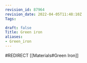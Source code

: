 ```yaml
---
revision_id: 87964
revision_date: 2022-04-05T11:48:10Z
Tags:

draft: false
Title: Green iron
aliases:
- Green_iron
---
```

#REDIRECT [[Materials#Green Iron]]